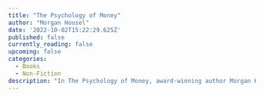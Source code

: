 ```yaml
---
title: "The Psychology of Money"
author: "Morgan Housel"
date: '2022-10-02T15:22:29.625Z'
published: false
currently_reading: false
upcoming: false
categories:
  - Books
  - Non-Fiction
description: "In The Psychology of Money, award-winning author Morgan Housel shares 19 short stories exploring the strange ways people think about money and teaches you how to make better sense of one of life’s most important topics."
---
```


